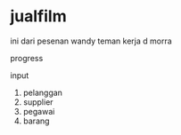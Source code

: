 # jualfilm
ini dari pesenan wandy teman kerja d morra 

progress

input
1. pelanggan
2. supplier
3. pegawai
4. barang